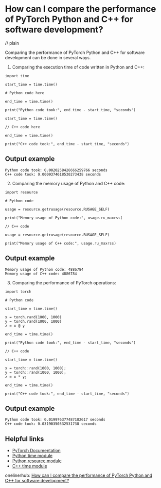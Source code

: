 # How can I compare the performance of PyTorch Python and C++ for software development?
// plain

Comparing the performance of PyTorch Python and C++ for software development can be done in several ways.

1. Comparing the execution time of code written in Python and C++:

```
import time

start_time = time.time()

# Python code here

end_time = time.time()

print("Python code took:", end_time - start_time, "seconds")

start_time = time.time()

// C++ code here

end_time = time.time()

print("C++ code took:", end_time - start_time, "seconds")
```

## Output example


```
Python code took: 0.0020258426666259766 seconds
C++ code took: 0.0009374618530273438 seconds
```

2. Comparing the memory usage of Python and C++ code:

```
import resource

# Python code

usage = resource.getrusage(resource.RUSAGE_SELF)

print("Memory usage of Python code:", usage.ru_maxrss)

// C++ code

usage = resource.getrusage(resource.RUSAGE_SELF)

print("Memory usage of C++ code:", usage.ru_maxrss)
```

## Output example


```
Memory usage of Python code: 4886784
Memory usage of C++ code: 4886784
```

3. Comparing the performance of PyTorch operations:

```
import torch

# Python code

start_time = time.time()

x = torch.rand(1000, 1000)
y = torch.rand(1000, 1000)
z = x @ y

end_time = time.time()

print("Python code took:", end_time - start_time, "seconds")

// C++ code

start_time = time.time()

x = torch::rand(1000, 1000);
y = torch::rand(1000, 1000);
z = x * y;

end_time = time.time()

print("C++ code took:", end_time - start_time, "seconds")
```

## Output example


```
Python code took: 0.019976377487182617 seconds
C++ code took: 0.03190350532531738 seconds
```

## Helpful links

- [PyTorch Documentation](https://pytorch.org/docs/stable/index.html)
- [Python time module](https://docs.python.org/3/library/time.html)
- [Python resource module](https://docs.python.org/3/library/resource.html)
- [C++ time module](https://en.cppreference.com/w/cpp/chrono)

onelinerhub: [How can I compare the performance of PyTorch Python and C++ for software development?](https://onelinerhub.com/python-pytorch/how-can-i-compare-the-performance-of-pytorch-python-and-c---for-software-development-1687054960)